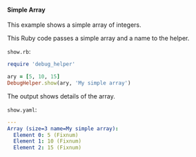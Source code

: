 #### Simple Array

This example shows a simple array of integers.

This Ruby code passes a simple array and a name to the helper.

```show.rb```:
```ruby
require 'debug_helper'

ary = [5, 10, 15]
DebugHelper.show(ary, 'My simple array')
```

The output shows details of the array.

```show.yaml```:
```yaml
---
Array (size=3 name=My simple array):
  Element 0: 5 (Fixnum)
  Element 1: 10 (Fixnum)
  Element 2: 15 (Fixnum)
```
